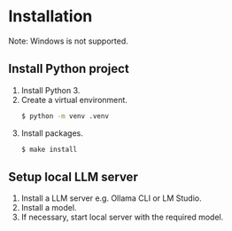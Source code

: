 # Installation

Note: Windows is not supported.

## Install Python project

1. Install Python 3.
1. Create a virtual environment.
    ```sh
    $ python -m venv .venv
    ```
1. Install packages.
    ```sh
    $ make install
    ```

## Setup local LLM server

1. Install a LLM server e.g. Ollama CLI or LM Studio.
1. Install a model.
1. If necessary, start local server with the required model.
